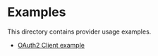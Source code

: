 # Examples

This directory contains provider usage examples.

- [OAuth2 Client example](./oryhydra_oauth2_client)
